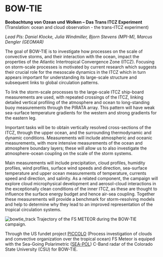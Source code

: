 # BOW-TIE

**Beobachtung von Ozean und Wolken – Das Trans ITCZ Experiment**  
(Translation: ocean and cloud observation - the trans-ITCZ experiment)

*Lead PIs: Daniel Klocke, Julia Windmiller, Bjorn Stevens (MPI-M), Marcus Dengler (GEOMAR)*

The goal of BOW-TIE is to investigate how processes on the scale of convective storms, and their interaction with the ocean, impact the properties of the Atlantic Intertropical Convergence Zone (ITCZ). Focusing on storm-scale processes is motivated by current research which suggests their crucial role for the mesoscale dynamics in the ITCZ which in turn appears important for understanding its large-scale structure and subsequent links to global circulation patterns.

To link the storm-scale processes to the large-scale ITCZ ship-board measurements are used, with repeated crossings of the ITCZ, linking detailed vertical profiling of the atmosphere and ocean to long-standing buoy measurements through the PIRATA array. This pattern will have weak sea-surface temperature gradients for the western and strong gradients for the eastern leg.

Important tasks will be to obtain vertically resolved cross-sections of the ITCZ, through the upper ocean, and the surrounding thermodynamic and dynamic conditions. Measurements will include atmospheric and oceanic measurements, with more intensive measurements of the ocean and atmosphere boundary layers; these will allow us to also investigate the atmosphere-ocean coupling on the scale of the storm systems.

Main measurements will include precipitation, cloud profiles, humidity profiles, wind profiles, surface wind speeds and direction, sea-surface temperature and upper ocean measurements of temperature, currents speed and direction, and salinity. As a related component, the campaign will explore cloud
microphysical development and aerosol-cloud interactions in the exceptionally clean conditions of the inner ITCZ, as these are thought to influence the surface energy budget and hence air-sea coupling. Together these measurements will provide a benchmark for storm-resolving models and help to determine why they lead to an improved representation of the tropical circulation systems.


![bowtie_track](https://github.com/yu71ng/orcestra-book_YW/assets/155551454/f4003edb-1716-4731-adbe-6011b950c06e)
Trajectory of the FS METEOR during the BOW-TIE campaign.

Through the US fundet project [PICCOLO](https://orcestra-campaign.github.io/book/piccolo.html) (Process investigation of clouds and convective organization over the tropical ocean) FS Meteor is equiped with the Sea-Going Polarimetric ([SEA-POL](https://seapol.colostate.edu)) C-Band radar of the Colorado State University (CSU) for BOW-TIE.
